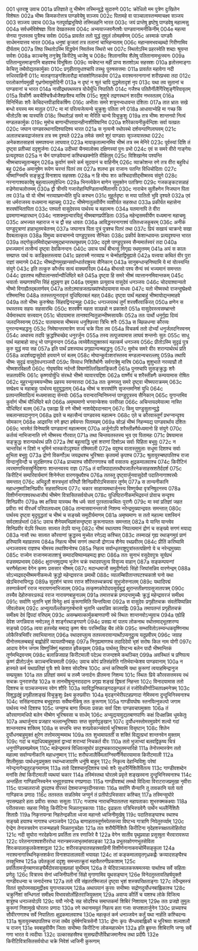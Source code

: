 001  धृतराष्ट्र उवाच
001a प्रतिज्ञाते तु भीष्मेण तस्मिन्युद्धे सुदारुणे
001c क्रोधितो मम पुत्रेण दुःखितेन विशेषतः
002a भीष्मः किमकरोत्तत्र पाण्डवेयेषु सञ्जय
002c पितामहे वा पाञ्चालास्तन्ममाचक्ष्व सञ्जय
003  सञ्जय उवाच
003a गतपूर्वाह्णभूयिष्ठे तस्मिन्नहनि भारत
003c जयं प्राप्तेषु हृष्टेषु पाण्डवेषु महात्मसु
004a सर्वधर्मविशेषज्ञः पिता देवव्रतस्तव
004c अभ्ययाज्जवनैरश्वैः पाण्डवानामनीकिनीम्
004e महत्या सेनया गुप्तस्तव पुत्रैश्च सर्वशः
005a प्रावर्तत ततो युद्धं तुमुलं लोमहर्षणम्
005c अस्माकं पाण्डवैः सार्धमनयात्तव भारत
006a धनुषां कूजतां तत्र तलानां चाभिहन्यताम्
006c महान्समभवच्छब्दो गिरीणामिव दीर्यताम्
007a तिष्ठ स्थितोऽस्मि विद्ध्येनं निवर्तस्व स्थिरो भव
007c स्थितोऽस्मि प्रहरस्वेति शब्दाः श्रूयन्त सर्वशः
008a काञ्चनेषु तनुत्रेषु किरीटेषु ध्वजेषु च
008c शिलानामिव शैलेषु पतितानामभूत्स्वनः
009a पतितान्युत्तमाङ्गानि बाहवश्च विभूषिताः
009c व्यचेष्टन्त महीं प्राप्य शतशोऽथ सहस्रशः
010a हृतोत्तमाङ्गाः केचित्तु तथैवोद्यतकार्मुकाः
010c प्रगृहीतायुधाश्चापि तस्थुः पुरुषसत्तमाः
011a प्रावर्तत महावेगा नदी रुधिरवाहिनी
011c मातङ्गाङ्गशिलारौद्रा मांसशोणितकर्दमा
012a वराश्वनरनागानां शरीरप्रभवा तदा
012c परलोकार्णवमुखी गृध्रगोमायुमोदिनी
013a न दृष्टं न श्रुतं चापि युद्धमेतादृशं नृप
013c यथा तव सुतानां च पाण्डवानां च भारत
014a नासीद्रथपथस्तत्र योधैर्युधि निपातितैः
014c गजैश्च पतितैर्नीलैर्गिरिशृङ्गैरिवावृतम्
015a विकीर्णैः कवचैश्चित्रैर्ध्वजैश्छत्रैश्च मारिष
015c शुशुभे तद्रणस्थानं शरदीव नभस्तलम्
016a विनिर्भिन्नाः शरैः केचिदन्तपीडाविकर्षिणः
016c अभीताः समरे शत्रूनभ्यधावन्त दंशिताः
017a तात भ्रातः सखे बन्धो वयस्य मम मातुल
017c मा मां परित्यजेत्यन्ये चुक्रुशुः पतिता रणे
018a आधावाभ्येहि मा गच्छ किं भीतोऽसि क्व यास्यसि
018c स्थितोऽहं समरे मा भैरिति चान्ये विचुक्रुशुः
019a तत्र भीष्मः शान्तनवो नित्यं मण्डलकार्मुकः
019c मुमोच बाणान्दीप्ताग्रानहीनाशीविषानिव
020a शरैरेकायनीकुर्वन्दिशः सर्वा यतव्रतः
020c जघान पाण्डवरथानादिश्यादिश्य भारत
021a स नृत्यन्वै रथोपस्थे दर्शयन्पाणिलाघवम्
021c अलातचक्रवद्राजंस्तत्र तत्र स्म दृश्यते
022a तमेकं समरे शूरं पाण्डवाः सृञ्जयास्तथा
022c अनेकशतसाहस्रं समपश्यन्त लाघवात्
023a मायाकृतात्मानमिव भीष्मं तत्र स्म मेनिरे
023c पूर्वस्यां दिशि तं दृष्ट्वा प्रतीच्यां ददृशुर्जनाः
024a उदीच्यां चैनमालोक्य दक्षिणस्यां पुनः प्रभो
024c एवं स समरे वीरो गाङ्गेयः प्रत्यदृश्यत
025a न चैनं पाण्डवेयानां कश्चिच्छक्नोति वीक्षितुम्
025c विशिखानेव पश्यन्ति भीष्मचापच्युतान्बहून्
026a कुर्वाणं समरे कर्म सूदयानं च वाहिनीम्
026c व्याक्रोशन्त रणे तत्र वीरा बहुविधं बहु
026e अमानुषेण रूपेण चरन्तं पितरं तव
027a शलभा इव राजानः पतन्ति विधिचोदिताः
027c भीष्माग्निमभि सङ्क्रुद्धं विनाशाय सहस्रशः
028a न हि मोघः शरः कश्चिदासीद्भीष्मस्य संयुगे
028c नरनागाश्वकायेषु बहुत्वाल्लघुवेधिनः
029a भिनत्त्येकेन बाणेन सुमुक्तेन पतत्रिणा
029c गजकङ्कटसन्नाहं वज्रेणेवाचलोत्तमम्
030a द्वौ त्रीनपि गजारोहान्पिण्डितान्वर्मितानपि
030c नाराचेन सुतीक्ष्णेन निजघान पिता तव
031a यो यो भीष्मं नरव्याघ्रमभ्येति युधि कश्चन
031c मुहूर्तदृष्टः स मया पातितो भुवि दृश्यते
032a एवं सा धर्मराजस्य वध्यमाना महाचमूः
032c भीष्मेणातुलवीर्येण व्यशीर्यत सहस्रधा
033a प्रकीर्यत महासेना शरवर्षाभितापिता
033c पश्यतो वासुदेवस्य पार्थस्य च महात्मनः
034a यतमानापि ते वीरा द्रवमाणान्महारथान्
034c नाशक्नुवन्वारयितुं भीष्मबाणप्रपीडिताः
035a महेन्द्रसमवीर्येण वध्यमाना महाचमूः
035c अभज्यत महाराज न च द्वौ सह धावतः
036a आविद्धनरनागाश्वं पतितध्वजकूबरम्
036c अनीकं पाण्डुपुत्राणां हाहाभूतमचेतनम्
037a जघानात्र पिता पुत्रं पुत्रश्च पितरं तथा
037c प्रियं सखायं चाक्रन्दे सखा दैवबलात्कृतः
038a विमुच्य कवचानन्ये पाण्डुपुत्रस्य सैनिकाः
038c प्रकीर्य केशान्धावन्तः प्रत्यदृश्यन्त भारत
039a तद्गोकुलमिवोद्भ्रान्तमुद्भ्रान्तरथयूथपम्
039c ददृशे पाण्डुपुत्रस्य सैन्यमार्तस्वरं तदा
040a प्रभज्यमानं तत्सैन्यं दृष्ट्वा देवकिनन्दनः
040c उवाच पार्थं बीभत्सुं निगृह्य रथमुत्तमम्
041a अयं स कालः सम्प्राप्तः पार्थ यः काङ्क्षितस्त्वया
041c प्रहरास्मै नरव्याघ्र न चेन्मोहाद्विमुह्यसे
042a यत्त्वया कथितं वीर पुरा राज्ञां समागमे
042c भीष्मद्रोणमुखान्सर्वान्धार्तराष्ट्रस्य सैनिकान्
043a सानुबन्धान्हनिष्यामि ये मां योत्स्यन्ति संयुगे
043c इति तत्कुरु कौन्तेय सत्यं वाक्यमरिंदम
044a बीभत्सो पश्य सैन्यं स्वं भज्यमानं समन्ततः
044c द्रवतश्च महीपालान्सर्वान्यौधिष्ठिरे बले
045a दृष्ट्वा हि समरे भीष्मं व्यात्ताननमिवान्तकम्
045c भयार्ताः सम्प्रणश्यन्ति सिंहं क्षुद्रमृगा इव
046a एवमुक्तः प्रत्युवाच वासुदेवं धनञ्जयः
046c चोदयाश्वान्यतो भीष्मो विगाह्यैतद्बलार्णवम्
047a ततोऽश्वान्रजतप्रख्यांश्चोदयामास माधवः
047c यतो भीष्मरथो राजन्दुष्प्रेक्ष्यो रश्मिमानिव
048a ततस्तत्पुनरावृत्तं युधिष्ठिरबलं महत्
048c दृष्ट्वा पार्थं महाबाहुं भीष्मायोद्यन्तमाहवे
049a ततो भीष्मः कुरुश्रेष्ठः सिंहवद्विनदन्मुहुः
049c धनञ्जयरथं तूर्णं शरवर्षैरवाकिरत्
050a क्षणेन स रथस्तस्य सहयः सहसारथिः
050c शरवर्षेण महता सञ्छन्नो न प्रकाशते
051a वासुदेवस्त्वसम्भ्रान्तो धैर्यमास्थाय सत्त्ववान्
051c चोदयामास तानश्वान्वितुन्नान्भीष्मसायकैः
052a ततः पार्थो धनुर्गृह्य दिव्यं जलदनिस्वनम्
052c पातयामास भीष्मस्य धनुश्छित्त्वा त्रिभिः शरैः
053a स च्छिन्नधन्वा कौरव्यः पुनरन्यन्महद्धनुः
053c निमेषान्तरमात्रेण सज्यं चक्रे पिता तव
054a विचकर्ष ततो दोर्भ्यां धनुर्जलदनिस्वनम्
054c अथास्य तदपि क्रुद्धश्चिच्छेद धनुरर्जुनः
055a तस्य तत्पूजयामास लाघवं शन्तनोः सुतः
055c साधु पार्थ महाबाहो साधु भो पाण्डुनन्दन
056a त्वय्येवैतद्युक्तरूपं महत्कर्म धनञ्जय
056c प्रीतोऽस्मि सुदृढं पुत्र कुरु युद्धं मया सह
057a इति पार्थं प्रशस्याथ प्रगृह्यान्यन्महद्धनुः
057c मुमोच समरे वीरः शरान्पार्थरथं प्रति
058a अदर्शयद्वासुदेवो हययाने परं बलम्
058c मोघान्कुर्वञ्शरांस्तस्य मण्डलान्यचरल्लघु
059a तथापि भीष्मः सुदृढं वासुदेवधनञ्जयौ
059c विव्याध निशितैर्बाणैः सर्वगात्रेषु मारिष
060a शुशुभाते नरव्याघ्रौ तौ भीष्मशरविक्षतौ
060c गोवृषाविव नर्दन्तौ विषाणोल्लिखिताङ्कितौ
061a पुनश्चापि सुसङ्क्रुद्धः शरैः सन्नतपर्वभिः
061c कृष्णयोर्युधि संरब्धो भीष्मो व्यावारयद्दिशः
062a वार्ष्णेयं च शरैस्तीक्ष्णैः कम्पयामास रोषितः
062c मुहुरभ्युत्स्मयन्भीष्मः प्रहस्य स्वनवत्तदा
063a ततः कृष्णस्तु समरे दृष्ट्वा भीष्मपराक्रमम्
063c सम्प्रेक्ष्य च महाबाहुः पार्थस्य मृदुयुद्धताम्
064a भीष्मं च शरवर्षाणि सृजन्तमनिशं युधि
064c प्रतपन्तमिवादित्यं मध्यमासाद्य सेनयोः
065a वरान्वरान्विनिघ्नन्तं पाण्डुपुत्रस्य सैनिकान्
065c युगान्तमिव कुर्वाणं भीष्मं यौधिष्ठिरे बले
066a अमृष्यमाणो भगवान्केशवः परवीरहा
066c अचिन्तयदमेयात्मा नास्ति यौधिष्ठिरं बलम्
067a एकाह्ना हि रणे भीष्मो नाशयेद्देवदानवान्
067c किमु पाण्डुसुतान्युद्धे सबलान्सपदानुगान्
068a द्रवते च महत्सैन्यं पाण्डवस्य महात्मनः
068c एते च कौरवास्तूर्णं प्रभग्नान्दृश्य सोमकान्
068e आद्रवन्ति रणे हृष्टा हर्षयन्तः पितामहम्
069a सोऽहं भीष्मं निहन्म्यद्य पाण्डवार्थाय दंशितः
069c भारमेतं विनेष्यामि पाण्डवानां महात्मनाम्
070a अर्जुनोऽपि शरैस्तीक्ष्णैर्वध्यमानो हि संयुगे
070c कर्तव्यं नाभिजानाति रणे भीष्मस्य गौरवात्
071a तथा चिन्तयतस्तस्य भूय एव पितामहः
071c प्रेषयामास सङ्क्रुद्धः शरान्पार्थरथं प्रति
072a तेषां बहुत्वाद्धि भृशं शराणां दिशोऽथ सर्वाः पिहिता बभूवुः
072c न चान्तरिक्षं न दिशो न भूमिर्न भास्करोऽदृश्यत रश्मिमाली
072e ववुश्च वातास्तुमुलाः सधूमा दिशश्च सर्वाः क्षुभिता बभूवुः
073a द्रोणो विकर्णोऽथ जयद्रथश्च भूरिश्रवाः कृतवर्मा कृपश्च
073c श्रुतायुरम्बष्ठपतिश्च राजा विन्दानुविन्दौ च सुदक्षिणश्च
074a प्राच्याश्च सौवीरगणाश्च सर्वे वसातयः क्षुद्रकमालवाश्च
074c किरीटिनं त्वरमाणाभिसस्रुर्निदेशगाः शान्तनवस्य राज्ञः
075a तं वाजिपादातरथौघजालैरनेकसाहस्रशतैर्ददर्श
075c किरीटिनं सम्परिवार्यमाणं शिनेर्नप्ता वारणयूथपैश्च
076a ततस्तु दृष्ट्वार्जुनवासुदेवौ पदातिनागाश्वरथैः समन्तात्
076c अभिद्रुतौ शस्त्रभृतां वरिष्ठौ शिनिप्रवीरोऽभिससार तूर्णम्
077a स तान्यनीकानि महाधनुष्माञ्शिनिप्रवीरः सहसाभिपत्य
077c चकार साहाय्यमथार्जुनस्य विष्णुर्यथा वृत्रनिषूदनस्य
078a विशीर्णनागाश्वरथध्वजौघं भीष्मेण वित्रासितसर्वयोधम्
078c युधिष्ठिरानीकमभिद्रवन्तं प्रोवाच सन्दृश्य शिनिप्रवीरः
079a क्व क्षत्रिया यास्यथ नैष धर्मः सतां पुरस्तात्कथितः पुराणैः
079c मा स्वां प्रतिज्ञां जहत प्रवीराः स्वं वीरधर्मं परिपालयध्वम्
080a तान्वासवानन्तरजो निशम्य नरेन्द्रमुख्यान्द्रवतः समन्तात्
080c पार्थस्य दृष्ट्वा मृदुयुद्धतां च भीष्मं च सङ्ख्ये समुदीर्यमाणम्
081a अमृष्यमाणः स ततो महात्मा यशस्विनं सर्वदशार्हभर्ता
081c उवाच शैनेयमभिप्रशंसन्दृष्ट्वा कुरूनापततः समन्तात्
082a ये यान्ति यान्त्वेव शिनिप्रवीर येऽपि स्थिताः सात्वत तेऽपि यान्तु
082c भीष्मं रथात्पश्य निपात्यमानं द्रोणं च सङ्ख्ये सगणं मयाद्य
083a नासौ रथः सात्वत कौरवाणां क्रुद्धस्य मुच्येत रणेऽद्य कश्चित्
083c तस्मादहं गृह्य रथाङ्गमुग्रं प्राणं हरिष्यामि महाव्रतस्य
084a निहत्य भीष्मं सगणं तथाजौ द्रोणञ्च शैनेय रथप्रवीरम्
084c प्रीतिं करिष्यामि धनञ्जयस्य राज्ञश्च भीमस्य तथाश्विनोश्च
085a निहत्य सर्वान्धृतराष्ट्रपुत्रांस्तत्पक्षिणो ये च नरेन्द्रमुख्याः
085c राज्येन राजानमजातशत्रुं सम्पादयिष्याम्यहमद्य हृष्टः
086a ततः सुनाभं वसुदेवपुत्रः सूर्यप्रभं वज्रसमप्रभावम्
086c क्षुरान्तमुद्यम्य भुजेन चक्रं रथादवप्लुत्य विसृज्य वाहान्
087a सङ्कम्पयन्गां चरणैर्महात्मा वेगेन कृष्णः प्रससार भीष्मम्
087c मदान्धमाजौ समुदीर्णदर्पः सिंहो जिघांसन्निव वारणेन्द्रम्
088a सोऽभ्यद्रवद्भीष्ममनीकमध्ये क्रुद्धो महेन्द्रावरजः प्रमाथी
088c व्यालम्बिपीतान्तपटश्चकाशे घनो यथा खेऽचिरभापिनद्धः
089a सुदर्शनं चास्य रराज शौरेस्तच्चक्रपद्मं सुभुजोरुनालम्
089c यथादिपद्मं तरुणार्कवर्णं रराज नारायणनाभिजातम्
090a तत्कृष्णकोपोदयसूर्यबुद्धं क्षुरान्ततीक्ष्णाग्रसुजातपत्रम्
090c तस्यैव देहोरुसरःप्ररूढं रराज नारायणबाहुनालम्
091a तमात्तचक्रं प्रणदन्तमुच्चैः क्रुद्धं महेन्द्रावरजं समीक्ष्य
091c सर्वाणि भूतानि भृशं विनेदुः क्षयं कुरूणामिति चिन्तयित्वा
092a स वासुदेवः प्रगृहीतचक्रः संवर्तयिष्यन्निव जीवलोकम्
092c अभ्युत्पतँल्लोकगुरुर्बभासे भूतानि धक्ष्यन्निव कालवह्निः
093a तमापतन्तं प्रगृहीतचक्रं समीक्ष्य देवं द्विपदां वरिष्ठम्
093c असम्भ्रमात्कार्मुकबाणपाणी रथे स्थितः शान्तनवोऽभ्युवाच
094a एह्येहि देवेश जगन्निवास नमोऽस्तु ते शार्ङ्गरथाङ्गपाणे
094c प्रसह्य मां पातय लोकनाथ रथोत्तमाद्भूतशरण्य सङ्ख्ये
095a त्वया हतस्येह ममाद्य कृष्ण श्रेयः परस्मिन्निह चैव लोके
095c सम्भावितोऽस्म्यन्धकवृष्णिनाथ लोकैस्त्रिभिर्वीर तवाभियानात्
096a रथादवप्लुत्य ततस्त्वरावान्पार्थोऽप्यनुद्रुत्य यदुप्रवीरम्
096c जग्राह पीनोत्तमलम्बबाहुं बाह्वोर्हरिं व्यायतपीनबाहुः
097a निगृह्यमाणश्च तदादिदेवो भृशं सरोषः किल नाम योगी
097c आदाय वेगेन जगाम विष्णुर्जिष्णुं महावात इवैकवृक्षम्
098a पार्थस्तु विष्टभ्य बलेन पादौ भीष्मान्तिकं तूर्णमभिद्रवन्तम्
098c बलान्निजग्राह किरीटमाली पदेऽथ राजन्दशमे कथञ्चित्
099a अवस्थितं च प्रणिपत्य कृष्णं प्रीतोऽर्जुनः काञ्चनचित्रमाली
099c उवाच कोपं प्रतिसंहरेति गतिर्भवान्केशव पाण्डवानाम्
100a न हास्यते कर्म यथाप्रतिज्ञं पुत्रैः शपे केशव सोदरैश्च
100c अन्तं करिष्यामि यथा कुरूणां त्वयाहमिन्द्रानुज सम्प्रयुक्तः
101a ततः प्रतिज्ञां समयं च तस्मै जनार्दनः प्रीतमना निशम्य
101c स्थितः प्रिये कौरवसत्तमस्य रथं सचक्रः पुनरारुरोह
102a स तानभीषून्पुनराददानः प्रगृह्य शङ्खं द्विषतां निहन्ता
102c विनादयामास ततो दिशश्च स पाञ्चजन्यस्य रवेण शौरिः
103a व्याविद्धनिष्काङ्गदकुण्डलं तं रजोविकीर्णाञ्चितपक्ष्मनेत्रम्
103c विशुद्धदंष्ट्रं प्रगृहीतशङ्खं विचुक्रुशुः प्रेक्ष्य कुरुप्रवीराः
104a मृदङ्गभेरीपटहप्रणादा नेमिस्वना दुन्दुभिनिस्वनाश्च
104c ससिंहनादाश्च बभूवुरुग्राः सर्वेष्वनीकेषु ततः कुरूणाम्
105a गाण्डीवघोषः स्तनयित्नुकल्पो जगाम पार्थस्य नभो दिशश्च
105c जग्मुश्च बाणा विमलाः प्रसन्नाः सर्वा दिशः पाण्डवचापमुक्ताः
106a तं कौरवाणामधिपो बलेन भीष्मेण भूरिश्रवसा च सार्धम्
106c अभ्युद्ययावुद्यतबाणपाणिः कक्षं दिधक्षन्निव धूमकेतुः
107a अथार्जुनाय प्रजहार भल्लान्भूरिश्रवाः सप्त सुवर्णपुङ्खान्
107c दुर्योधनस्तोमरमुग्रवेगं शल्यो गदां शान्तनवश्च शक्तिम्
108a स सप्तभिः सप्त शरप्रवेकान्संवार्य भूरिश्रवसा विसृष्टान्
108c शितेन दुर्योधनबाहुमुक्तं क्षुरेण तत्तोमरमुन्ममाथ
109a ततः शुभामापततीं स शक्तिं विद्युत्प्रभां शान्तनवेन मुक्ताम्
109c गदां च मद्राधिपबाहुमुक्तां द्वाभ्यां शराभ्यां निचकर्त वीरः
110a ततो भुजाभ्यां बलवद्विकृष्य चित्रं धनुर्गाण्डिवमप्रमेयम्
110c माहेन्द्रमस्त्रं विधिवत्सुघोरं प्रादुश्चकाराद्भुतमन्तरिक्षे
111a तेनोत्तमास्त्रेण ततो महात्मा सर्वाण्यनीकानि महाधनुष्मान्
111c शरौघजालैर्विमलाग्निवर्णैर्निवारयामास किरीटमाली
112a शिलीमुखाः पार्थधनुःप्रमुक्ता रथान्ध्वजाग्राणि धनूंषि बाहून्
112c निकृत्य देहान्विविशुः परेषां नरेन्द्रनागेन्द्रतुरङ्गमाणाम्
113a ततो दिशश्चानुदिशश्च पार्थः शरैः सुधारैर्निशितैर्वितत्य
113c गाण्डीवशब्देन मनांसि तेषां किरीटमाली व्यथयां चकार
114a तस्मिंस्तथा घोरतमे प्रवृत्ते शङ्खस्वना दुन्दुभिनिस्वनाश्च
114c अन्तर्हिता गाण्डिवनिस्वनेन भभूवुरुग्राश्च रणप्रणादाः
115a गाण्डीवशब्दं तमथो विदित्वा विराटराजप्रमुखा नृवीराः
115c पाञ्चालराजो द्रुपदश्च वीरस्तं देशमाजग्मुरदीनसत्त्वाः
116a सर्वाणि सैन्यानि तु तावकानि यतो यतो गाण्डिवजः प्रणादः
116c ततस्ततः सन्नतिमेव जग्मुर्न तं प्रतीपोऽभिससार कश्चित्
117a तस्मिन्सुघोरे नृपसम्प्रहारे हताः प्रवीराः सरथाः ससूताः
117c गजाश्च नाराचनिपाततप्ता महापताकाः शुभरुक्मकक्ष्याः
118a परीतसत्त्वाः सहसा निपेतुः किरीटिना भिन्नतनुत्रकायाः
118c दृढाहताः पत्रिभिरुग्रवेगैः पार्थेन भल्लैर्निशितैः शिताग्रैः
119a निकृत्तयन्त्रा निहतेन्द्रकीला ध्वजा महान्तो ध्वजिनीमुखेषु
119c पदातिसङ्घाश्च रथाश्च सङ्ख्ये हयाश्च नागाश्च धनञ्जयेन
120a बाणाहतास्तूर्णमपेतसत्त्वा विष्टभ्य गात्राणि निपेतुरुर्व्याम्
120c ऐन्द्रेण तेनास्त्रवरेण राजन्महाहवे भिन्नतनुत्रदेहाः
121a ततः शरौघैर्निशितैः किरीटिना नृदेहशस्त्रक्षतलोहितोदा
121c नदी सुघोरा नरदेहफेना प्रवर्तिता तत्र रणाजिरे वै
122a वेगेन सातीव पृथुप्रवाहा प्रसुस्रुता भैरवारावरूपा
122c परेतनागाश्वशरीररोधा नरान्त्रमज्जाभृतमांसपङ्का
123a प्रभूतरक्षोगणभूतसेविता शिरःकपालाकुलकेशशाद्वला
123c शरीरसङ्घातसहस्रवाहिनी विशीर्णनानाकवचोर्मिसङ्कुला
124a नराश्वनागास्थिनिकृत्तशर्करा विनाशपातालवती भयावहा
124c तां कङ्कमालावृतगृध्रकह्वैः क्रव्यादसङ्घैश्च तरक्षुभिश्च
125a उपेतकूलां ददृशुः समन्तात्क्रूरां महावैतरणीप्रकाशाम्
125c प्रवर्तितामर्जुनबाणसङ्घैर्मेदोवसासृक्प्रवहां सुभीमाम्
126a ते चेदिपाञ्चालकरूषमत्स्याः पार्थाश्च सर्वे सहिताः प्रणेदुः
126c वित्रास्य सेनां ध्वजिनीपतीनां सिंहो मृगाणामिव यूथसङ्घान्
126e विनेदतुस्तावतिहर्षयुक्तौ गाण्डीवधन्वा च जनार्दनश्च
127a ततो रविं संहृतरश्मिजालं दृष्ट्वा भृशं शस्त्रपरिक्षताङ्गाः
127c तदैन्द्रमस्त्रं विततं सुघोरमसह्यमुद्वीक्ष्य युगान्तकल्पम्
128a अथापयानं कुरवः सभीष्माः सद्रोणदुर्योधनबाह्लिकाश्च
128c चक्रुर्निशां सन्धिगतां समीक्ष्य विभावसोर्लोहितराजियुक्ताम्
129a अवाप्य कीर्तिं च यशश्च लोके विजित्य शत्रूंश्च धनञ्जयोऽपि
129c ययौ नरेन्द्रैः सह सोदरैश्च समाप्तकर्मा शिबिरं निशायाम्
129e ततः प्रजज्ञे तुमुलः कुरूणां निशामुखे घोरतरः प्रणादः
130a रणे रथानामयुतं निहत्य हता गजाः सप्तशतार्जुनेन
130c प्राच्याश्च सौवीरगणाश्च सर्वे निपातिताः क्षुद्रकमालवाश्च
130e महत्कृतं कर्म धनञ्जयेन कर्तुं यथा नार्हति कश्चिदन्यः
131a श्रुतायुरम्बष्ठपतिश्च राजा तथैव दुर्मर्षणचित्रसेनौ
131c द्रोणः कृपः सैन्धवबाह्लिकौ च भूरिश्रवाः शल्यशलौ च राजन्
131e स्वबाहुवीर्येण जिताः सभीष्माः किरीटिना लोकमहारथेन
132a इति ब्रुवन्तः शिबिराणि जग्मुः सर्वे गणा भारत ये त्वदीयाः
132c उल्कासहस्रैश्च सुसम्प्रदीप्तैर्विभ्राजमानैश्च तथा प्रदीपैः
132e किरीटिवित्रासितसर्वयोधा चक्रे निवेशं ध्वजिनी कुरूणाम्


